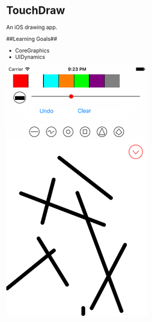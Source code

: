# TouchDraw
An iOS drawing app.

##Learning Goals##
- CoreGraphics
- UIDynamics


<img src="https://github.com/macbellingrath/TouchDraw/blob/master/screenshot.png" alt="screenshot" height=667  width=375></img>